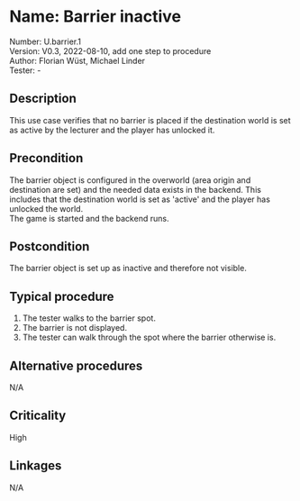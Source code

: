 # Name: Barrier inactive

Number: U.barrier.1  
Version: V0.3, 2022-08-10, add one step to procedure  
Author: Florian Wüst, Michael Linder  
Tester: -  

## Description

This use case verifies that no barrier is placed if the destination world is set as active by the lecturer and the player has unlocked it.  

## Precondition

The barrier object is configured in the overworld (area origin and destination are set) and the needed data exists in the backend. This includes that the destination world is set as 'active' and the player has unlocked the world.  
The game is started and the backend runs.

## Postcondition

The barrier object is set up as inactive and therefore not visible.

## Typical procedure

1. The tester walks to the barrier spot.  
2. The barrier is not displayed.  
3. The tester can walk through the spot where the barrier otherwise is.

## Alternative procedures

N/A

## Criticality

High

## Linkages

N/A
